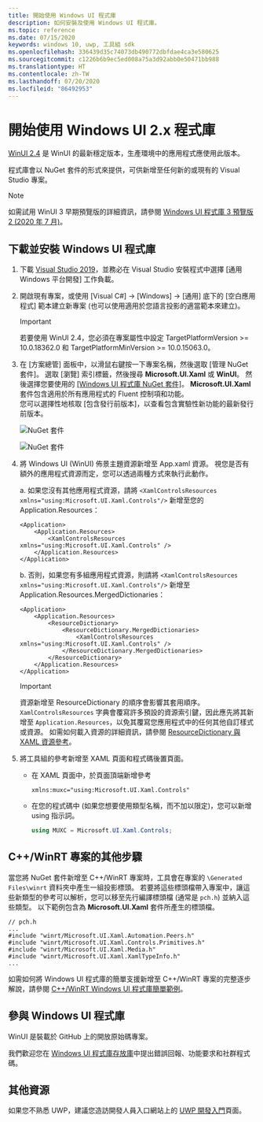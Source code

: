 ```yaml
---
title: 開始使用 Windows UI 程式庫
description: 如何安裝及使用 Windows UI 程式庫。
ms.topic: reference
ms.date: 07/15/2020
keywords: windows 10, uwp, 工具組 sdk
ms.openlocfilehash: 336439d35c74073db490772dbfdae4ca3e580625
ms.sourcegitcommit: c1226b6b9ec5ed008a75a3d92abb0e50471bb988
ms.translationtype: HT
ms.contentlocale: zh-TW
ms.lasthandoff: 07/20/2020
ms.locfileid: "86492953"
---
```

# <a name="getting-started-with-the-windows-ui-2x-library"></a>開始使用 Windows UI 2.x 程式庫

[WinUI 2.4](release-notes/winui-2.4.md) 是 WinUI 的最新穩定版本，生產環境中的應用程式應使用此版本。

程式庫會以 NuGet 套件的形式來提供，可供新增至任何新的或現有的 Visual Studio 專案。

> [!NOTE]
> 如需試用 WinUI 3 早期預覽版的詳細資訊，請參閱 [Windows UI 程式庫 3 預覽版 2 (2020 年 7 月)](../winui3/index.md)。

## <a name="download-and-install-the-windows-ui-library"></a>下載並安裝 Windows UI 程式庫

1. 下載 [Visual Studio 2019](https://developer.microsoft.com/windows/downloads)，並務必在 Visual Studio 安裝程式中選擇 [通用 Windows 平台開發] 工作負載。

2. 開啟現有專案，或使用 [Visual C#] -> [Windows] -> [通用] 底下的 [空白應用程式] 範本建立新專案 (也可以使用適用於您語言投影的適當範本來建立)。  

    > [!IMPORTANT]
    > 若要使用 WinUI 2.4，您必須在專案屬性中設定 TargetPlatformVersion >= 10.0.18362.0 和 TargetPlatformMinVersion >= 10.0.15063.0。

3. 在 [方案總管] 面板中，以滑鼠右鍵按一下專案名稱，然後選取 [管理 NuGet 套件]。 選取 [瀏覽] 索引標籤，然後搜尋 **Microsoft.UI.Xaml** 或 **WinUI**。 然後選擇您要使用的 [[Windows UI 程式庫 NuGet 套件]](nuget-packages.md)。
**Microsoft.UI.Xaml** 套件包含適用於所有應用程式的 Fluent 控制項和功能。  
您可以選擇性地核取 [包含發行前版本]，以查看包含實驗性新功能的最新發行前版本。

    ![NuGet 套件](images/ManageNugetPackages.png "管理 NuGet 套件映像")

    ![NuGet 套件](images/NugetPackages.png)

4. 將 Windows UI (WinUI) 佈景主題資源新增至 App.xaml 資源。 視您是否有額外的應用程式資源而定，您可以透過兩種方式來執行此動作。

    a. 如果您沒有其他應用程式資源，請將 `<XamlControlsResources xmlns="using:Microsoft.UI.Xaml.Controls"/>` 新增至您的 Application.Resources：

    ``` XAML
    <Application>
        <Application.Resources>
            <XamlControlsResources xmlns="using:Microsoft.UI.Xaml.Controls" />
        </Application.Resources>
    </Application>
    ```

    b. 否則，如果您有多組應用程式資源，則請將 `<XamlControlsResources xmlns="using:Microsoft.UI.Xaml.Controls"/>` 新增至 Application.Resources.MergedDictionaries：

    ``` XAML
    <Application>
        <Application.Resources>
            <ResourceDictionary>
                <ResourceDictionary.MergedDictionaries>
                    <XamlControlsResources xmlns="using:Microsoft.UI.Xaml.Controls" />
                </ResourceDictionary.MergedDictionaries>
            </ResourceDictionary>
        </Application.Resources>
    </Application>
    ```

    > [!IMPORTANT]
    > 資源新增至 ResourceDictionary 的順序會影響其套用順序。 `XamlControlsResources` 字典會覆寫許多預設的資源索引鍵，因此應先將其新增至 `Application.Resources`，以免其覆寫您應用程式中的任何其他自訂樣式或資源。 如需如何載入資源的詳細資訊，請參閱 [ResourceDictionary 與 XAML 資源參考](https://docs.microsoft.com/windows/uwp/design/controls-and-patterns/resourcedictionary-and-xaml-resource-references)。

5. 將工具組的參考新增至 XAML 頁面和程式碼後置頁面。

    * 在 XAML 頁面中，於頁面頂端新增參考

        ```xaml
        xmlns:muxc="using:Microsoft.UI.Xaml.Controls"
        ```

    * 在您的程式碼中 (如果您想要使用類型名稱，而不加以限定)，您可以新增 using 指示詞。

        ```csharp
        using MUXC = Microsoft.UI.Xaml.Controls;
        ```

## <a name="additional-steps-for-a-cwinrt-project"></a>C++/WinRT 專案的其他步驟

當您將 NuGet 套件新增至 C++/WinRT 專案時，工具會在專案的 `\Generated Files\winrt` 資料夾中產生一組投影標頭。 若要將這些標頭檔帶入專案中，讓這些新類型的參考可以解析，您可以移至先行編譯標頭檔 (通常是 `pch.h`) 並納入這些類型。 以下範例包含為 **Microsoft.UI.Xaml** 套件所產生的標頭檔。

```cppwinrt
// pch.h
...
#include "winrt/Microsoft.UI.Xaml.Automation.Peers.h"
#include "winrt/Microsoft.UI.Xaml.Controls.Primitives.h"
#include "winrt/Microsoft.UI.Xaml.Media.h"
#include "winrt/Microsoft.UI.Xaml.XamlTypeInfo.h"
...
```

如需如何將 Windows UI 程式庫的簡單支援新增至 C++/WinRT 專案的完整逐步解說，請參閱 [C++/WinRT Windows UI 程式庫簡單範例](/windows/uwp/cpp-and-winrt-apis/simple-winui-example)。

## <a name="contributing-to-the-windows-ui-library"></a>參與 Windows UI 程式庫

WinUI 是裝載於 GitHub 上的開放原始碼專案。

我們歡迎您在 [Windows UI 程式庫存放庫](https://aka.ms/winui)中提出錯誤回報、功能要求和社群程式碼。

## <a name="other-resources"></a>其他資源

如果您不熟悉 UWP，建議您造訪開發人員入口網站上的 [UWP 開發入門](https://developer.microsoft.com/windows/getstarted)頁面。
